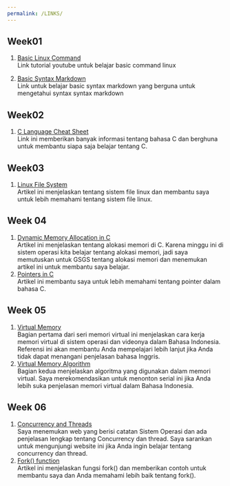 ```yaml
---
permalink: /LINKS/
---
```


## Week01
1. [Basic Linux Command](https://www.youtube.com/watch?v=CpTfQ-q6MPU)<br>
Link tutorial youtube untuk belajar basic command linux

2. [Basic Syntax Markdown](https://www.markdownguide.org/basic-syntax/)<br>
Link untuk belajar basic syntax markdown yang berguna untuk mengetahui syntax syntax markdown

## Week02
1. [C Language Cheat Sheet](https://developerinsider.co/c-programming-language-cheat-sheet/)<br>
Link ini memberikan banyak informasi tentang bahasa C dan berghuna untuk membantu siapa saja belajar tentang C.

## Week03
1. [Linux File System](https://www.linux.com/training-tutorials/linux-filesystem-explained/)<br>
   Artikel ini menjelaskan tentang sistem file linux dan membantu saya untuk lebih memahami tentang sistem file linux.

## Week 04
1. [Dynamic Memory Allocation in C](https://www.geeksforgeeks.org/dynamic-memory-allocation-in-c-using-malloc-calloc-free-and-realloc/)<br>
   Artikel ini menjelaskan tentang alokasi memori di C. Karena minggu ini di sistem operasi kita belajar tentang alokasi memori, jadi saya memutuskan untuk GSGS tentang    alokasi memori dan menemukan artikel ini untuk membantu saya belajar.
2. [Pointers in C](https://www.guru99.com/c-pointers.html)<br>
   Artikel ini membantu saya untuk lebih memahami tentang pointer dalam bahasa C.

## Week 05
1. [Virtual Memory](https://youtu.be/M8M4M6NSmeA)<br>
   Bagian pertama dari seri memori virtual ini menjelaskan cara kerja memori virtual di sistem operasi dan videonya dalam Bahasa Indonesia. Referensi ini akan membantu    Anda mempelajari lebih lanjut jika Anda tidak dapat menangani penjelasan bahasa Inggris.
2. [Virtual Memory Algorithm](https://youtu.be/xpwRadrF0Ns)<br>
   Bagian kedua menjelaskan algoritma yang digunakan dalam memori virtual. Saya merekomendasikan untuk menonton serial ini jika Anda lebih suka penjelasan memori virtual    dalam Bahasa Indonesia.

## Week 06
1. [Concurrency and Threads](https://applied-programming.github.io/Operating-Systems-Notes/3-Threads-and-Concurrency/)<br>
   Saya menemukan web yang berisi catatan Sistem Operasi dan ada penjelasan lengkap tentang Concurrency dan thread. Saya sarankan untuk mengunjungi website ini            jika Anda ingin belajar tentang concurrency dan thread.
2. [Fork() function](https://www.thegeekstuff.com/2012/05/c-fork-function/)<br>
   Artikel ini menjelaskan fungsi fork() dan memberikan contoh untuk membantu saya dan Anda memahami lebih baik tentang fork().

